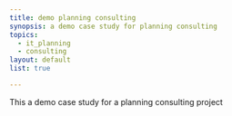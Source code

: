 ```yaml
---
title: demo planning consulting
synopsis: a demo case study for planning consulting
topics:
  - it_planning
  - consulting
layout: default
list: true

---
```

This a demo case study for a planning consulting project
